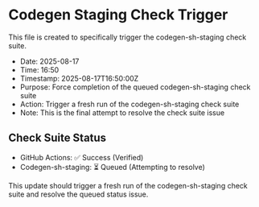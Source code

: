 # Codegen Staging Check Trigger

This file is created to specifically trigger the codegen-sh-staging check suite.

- Date: 2025-08-17
- Time: 16:50
- Timestamp: 2025-08-17T16:50:00Z
- Purpose: Force completion of the queued codegen-sh-staging check suite
- Action: Trigger a fresh run of the codegen-sh-staging check suite
- Note: This is the final attempt to resolve the check suite issue

## Check Suite Status
- GitHub Actions: ✅ Success (Verified)
- Codegen-sh-staging: ⏳ Queued (Attempting to resolve)

This update should trigger a fresh run of the codegen-sh-staging check suite and resolve the queued status issue.


